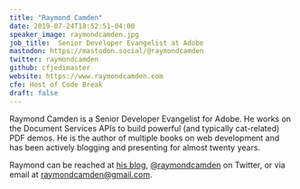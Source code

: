 ```yaml
---
title: "Raymond Camden"
date: 2019-07-24T18:52:51-04:00
speaker_image: raymondcamden.jpg
job_title:  Senior Developer Evangelist at Adobe
mastodon: https://mastodon.social/@raymondcamden
twitter: raymondcamden
github: cfjedimaster
website: https://www.raymondcamden.com
cfe: Host of Code Break
draft: false
---
```


Raymond Camden is a Senior Developer Evangelist for Adobe. He works on the Document Services APIs to build powerful (and typically cat-related) PDF demos.  He is the author of multiple books on web development and has been actively blogging and presenting for almost twenty years.

Raymond can be reached at [his blog](https://www.raymondcamden.com/), [@raymondcamden](https://twitter.com/raymondcamden) on Twitter, or via email at raymondcamden@gmail.com.
